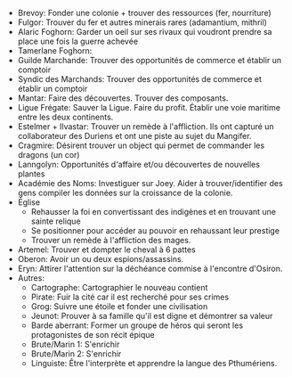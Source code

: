 * Brevoy: Fonder une colonie + trouver des ressources (fer, nourriture)
* Fulgor: Trouver du fer et autres minerais rares (adamantium, mithril)
* Alaric Foghorn: Garder un oeil sur ses rivaux qui voudront prendre sa place une fois la guerre achevée
* Tamerlane Foghorn:
* Guilde Marchande: Trouver des opportunités de commerce et établir un comptoir
* Syndic des Marchands: Trouver des opportunités de commerce et établir un comptoir
* Mantar: Faire des découvertes. Trouver des composants.
* Ligue Frégate: Sauver la Ligue. Faire du profit. Établir une voie maritime entre les deux continents.
* Estelmer + Ilvastar: Trouver un remède à l'affliction. Ils ont capturé un collaborateur des Duriens et ont une piste au sujet du Mangifer.
* Cragmire: Désirent trouver un object qui permet de commander les dragons (un cor)
* Lanngolyn: Opportunités d'affaire et/ou découvertes de nouvelles plantes
* Académie des Noms: Investiguer sur Joey. Aider à trouver/identifier des gens compiler les données sur la croissance de la colonie.
* Église
	* Rehausser la foi en convertissant des indigènes et en trouvant une sainte relique
	* Se positionner pour accéder au pouvoir en rehaussant leur prestige
	* Trouver un remède à l'affliction des mages.
* Artemel: Trouver et dompter le cheval à 6 pattes
* Oberon: Avoir un ou deux espions/assassins.
* Eryn: Attirer l'attention sur la déchéance commise à l'encontre d'Osiron.
* Autres:
	* Cartographe: Cartographier le nouveau contient
	* Pirate: Fuir la cité car il est recherché pour ses crimes
	* Grog: Suivre une étoile et fonder une civilisation
	* Jeunot: Prouver à sa famille qu'il est digne et démontrer sa valeur
	* Barde aberrant: Former un groupe de héros qui seront les protagonistes de son récit épique
	* Brute/Marin 1: S'enrichir
	* Brute/Marin 2: S'enrichir
	* Linguiste: Être l'interprète et apprendre la langue des Pthumériens.